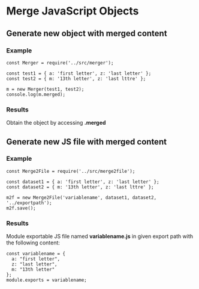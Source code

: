 # Merge JavaScript Objects #

## Generate new object with merged content ##
### Example ###
```
const Merger = require('../src/merger');

const test1 = { a: 'first letter', z: 'last letter' };
const test2 = { m: '13th letter', z: 'last lttre' };

m = new Merger(test1, test2);
console.log(m.merged);

```

### Results ###

Obtain the object by accessing **.merged**

## Generate new JS file with merged content ##
### Example ###

```
const Merge2File = require('../src/merge2file');

const dataset1 = { a: 'first letter', z: 'last letter' };
const dataset2 = { m: '13th letter', z: 'last lttre' };

m2f = new Merge2File('variablename', dataset1, dataset2, '../exportpath');
m2f.save();

```

### Results ###

Module exportable JS file named **variablename.js** in given export path with the following content:
```
const variablename = {
  a: "first letter",
  z: "last letter",
  m: "13th letter"
};
module.exports = variablename;
```
